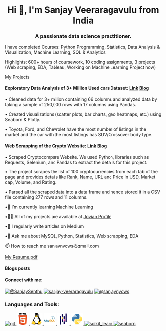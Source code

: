 <h1 align="center">Hi 👋, I'm Sanjay Veeraragavulu from India</h1>
<h3 align="center">A passionate data science practitioner.</h3>

I have completed
Courses: Python Programming, Statistics, Data Analysis & Visualization, Machine Learning, SQL & Analytics

Highlights: 600+ hours of coursework, 10 coding assignments, 3 projects (Web scraping, EDA, Tableau, Working on Machine Learning Project now)

My Projects

#### Exploratory Data Analysis of 3+ Million Used cars Dataset: [Link](https://jovian.ai/sanjaynycws/eda-project-used-cars) [Blog](https://blog.jovian.ai/mastering-git-commands-for-your-very-first-project-34e47f7e533a)

• Cleaned data for 3+ million containing 66 columns and analyzed data by taking a sample of 250,000 rows with 17 columns using Pandas.

• Created visualizations (scatter plots, bar charts, geo heatmaps, etc.) using Seaborn & Plotly.

• Toyota, Ford, and Chevrolet have the most number of listings in the market and the car with the most listings has SUV/Crossover body type.

#### Web Scrapping of the Crypto Website: [Link](https://jovian.ai/sanjaynycws/final-cryptocompare-selenium-webscraping-project) [Blog](https://blog.jovian.ai/web-scraping-introduction-importance-techniques-c45c2ae9f66c)

• Scraped Cryptocompare Website. We used Python, libraries such as Requests, Selenium, and Pandas to extract the details for this project.

• The project scrapes the list of 100 cryptocurrencies from each tab of the page and provides details like Rank, Name, URL and Price in USD, Market cap, Volume, and Rating.

• Parsed all the scraped data into a data frame and hence stored it in a CSV file containing 277 rows and 11 columns.

•🌱 I’m currently learning Machine Learning

•👨‍💻 All of my projects are available at [Jovian Profile](https://jovian.ai/sanjaynycws)

•📝 I regularly write articles on Medium

•💬 Ask me about MySQL, Python, Statistics, Web scrapping, EDA

📫 How to reach me sanjaynycws@gmail.com

[My Resume.pdf](https://github.com/sanjayfintech11/sanjay_profilebio/files/9860089/Sanjay.Veeraragavulu.-.Resume.pdf)

#### Blogs posts
#### Connect with me:
<a href="https://twitter.com/@SanjaySenthu" target="blank"><img align="center" src="https://raw.githubusercontent.com/rahuldkjain/github-profile-readme-generator/master/src/images/icons/Social/twitter.svg" alt="@SanjaySenthu" height="30" width="40" /></a>
<a href="https://linkedin.com/in/sanjay-veeraragavulu" target="blank"><img align="center" src="https://raw.githubusercontent.com/rahuldkjain/github-profile-readme-generator/master/src/images/icons/Social/linked-in-alt.svg" alt="sanjay-veeraragavulu" height="30" width="40" /></a>
<a href="https://medium.com/@sanjaynycws" target="blank"><img align="center" src="https://raw.githubusercontent.com/rahuldkjain/github-profile-readme-generator/master/src/images/icons/Social/medium.svg" alt="@sanjaynycws" height="30" width="40" /></a>

<h3 align="left">Languages and Tools:</h3>
<p align="left"> <a href="https://git-scm.com/" target="_blank" rel="noreferrer"> <img src="https://www.vectorlogo.zone/logos/git-scm/git-scm-icon.svg" alt="git" width="40" height="40"/> </a> <a href="https://www.w3.org/html/" target="_blank" rel="noreferrer"> <img src="https://raw.githubusercontent.com/devicons/devicon/master/icons/html5/html5-original-wordmark.svg" alt="html5" width="40" height="40"/> </a> <a href="https://www.linux.org/" target="_blank" rel="noreferrer"> <img src="https://raw.githubusercontent.com/devicons/devicon/master/icons/linux/linux-original.svg" alt="linux" width="40" height="40"/> </a> <a href="https://www.mysql.com/" target="_blank" rel="noreferrer"> <img src="https://raw.githubusercontent.com/devicons/devicon/master/icons/mysql/mysql-original-wordmark.svg" alt="mysql" width="40" height="40"/> </a> <a href="https://pandas.pydata.org/" target="_blank" rel="noreferrer"> <img src="https://raw.githubusercontent.com/devicons/devicon/2ae2a900d2f041da66e950e4d48052658d850630/icons/pandas/pandas-original.svg" alt="pandas" width="40" height="40"/> </a> <a href="https://www.python.org" target="_blank" rel="noreferrer"> <img src="https://raw.githubusercontent.com/devicons/devicon/master/icons/python/python-original.svg" alt="python" width="40" height="40"/> </a> <a href="https://scikit-learn.org/" target="_blank" rel="noreferrer"> <img src="https://upload.wikimedia.org/wikipedia/commons/0/05/Scikit_learn_logo_small.svg" alt="scikit_learn" width="40" height="40"/> </a> <a href="https://seaborn.pydata.org/" target="_blank" rel="noreferrer"> <img src="https://seaborn.pydata.org/_images/logo-mark-lightbg.svg" alt="seaborn" width="40" height="40"/> </a> </p>
